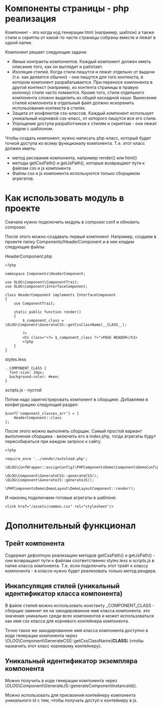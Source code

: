 # Компоненты страницы - php реализация

Компонент - это когда код генерации html (например, шаблон) а также стили и скрипты от какой-то части страницы собраны вместе и лежат в одной папке.

Компонент решает следующие задачи:

- Явные контракты компонентов. Каждый компонент должен иметь описание того, как он выглядит и работает.
- Изоляция стилей. Когда стили пишутся и лежат отдельно от выдачи (т.е. как делается обычно) - они пишутся для того контекста, в котором компонент разрабатывается. При переносе компонента в другой контекст (например, из контента страницы в правую колонку) стили часто ломаются. Кроме того, стили отдельного компонента сложно выделить из общей каскадной каши. Вынесение стилей компонента в отдельный файл должно искоренить использование контекста в стилях.
- Защита от конфликтов css-классов. Каждый компонент использует уникальный корневой css-класс, от которого пишутся все его стили.
- Упрощение доступа разработчиков к стилям и скриптам - они лежат рядом с шаблоном.

Чтобы создать компонент, нужно написать php-класс, который будет точкой доступа ко всему функционалу компонента. Т.е. этот класс должен иметь:

- метод рисования компонента, например render() или html()
- методы getCssPath() и getJsPath(), которые возвращают пути к файлам css и js компонента
- Файлы css и js компонента используются только сборщиком агрегатов.

# Как использовать модуль в проекте

Сначала нужно подключить модуль в composer.conf и обновить composer.

После этого можно создавать первый компонент. Например, создаем в проекте папку Components/HeaderComponent и в нее кладем следующие файлы:

HeaderComponent.php

    <?php

    namespace Components\HeaderComponent;

    use OLOG\Component\ComponentTrait;
    use OLOG\Component\InterfaceComponent;

    class HeaderComponent implements InterfaceComponent
    {
        use ComponentTrait;

        static public function render()
        {
            $_component_class = \OLOG\Component\GenerateCSS::getCssClassName(__CLASS__);

            ?>
            <h1 class="<?= $_component_class ?>">PAGE HEADER</h1>
            <?php
        }
    }

styles.less

    ._COMPONENT_CLASS {
      font-size: 24px;
      background-color: #eee;
    }

scripts.js - пустой

Потом надо зарегистрировать компонент в сборщике. Добавляем в конфигурацию следующий раздел:

    $conf['component_classes_arr'] = [
        HeaderComponent::class
    ];

После этого можно выполнять сборщик. Самый простой вариант выполнения сборщика - включить его в index.php, тогда агрегаты будут пересобираться при каждом запросе к сайту.

    <?php

    require_once '../vendor/autoload.php';

    \OLOG\ConfWrapper::assignConfig(\PHPComponentsDemo\ComponentsDemoConfig::get());

    \OLOG\Component\GenerateCSS::generateCSS();
    \OLOG\Component\GenerateJS::generateJS();

    \PHPComponentsDemo\DemoLayout\DemoLayoutComponent::render();

И наконец подключаем готовые агрегаты в шаблоне:

    <link href="/assets/common.css" rel="stylesheet"/>

# Дополнительный функционал

## Трейт компонента

Содержит дефолтную реализацию методов getCssPath() и getJsPath() - они возвращают пути к файлам соответственно styles.less и scripts.js в папке класса компонента. Т.е. если подключить этот трейт к классу компонента - в классе нужно будет реализовать только метод рендера.

## Инкапсуляция стилей (уникальный идентификатор класса компонента)

В файле стилей можно использовать константу _COMPONENT_CLASS - сборщик заменит ее на закодированное имя класса компонента. это значение уникально среди всех компонентов и может использоваться как имя css класса для корневого контейнера компонента.

Точно такое же закодированное имя класса компонента доступно в коде генерации компонента через \OLOG\Component\GenerateCSS::getCssClassName(__CLASS__) (чтобы назначить этот класс корневому контейнеру).

## Уникальный идентификатор экземпляра компонента

Можно получить в коде генерации компонента через \OLOG\Component\GenerateJS::generateComponentInstanceId().

Можно использовать для присвоения контейнеру компонента уникального id с тем, чтобы получать доступ к контейнеру в js.
